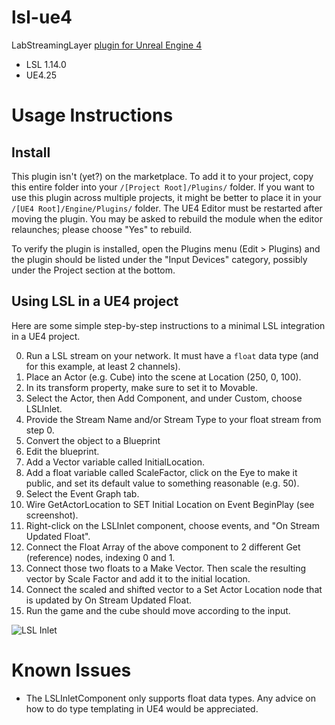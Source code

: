 # lsl-ue4

LabStreamingLayer [plugin for Unreal Engine 4](https://docs.unrealengine.com/en-US/ProductionPipelines/Plugins/index.html)

* LSL 1.14.0
* UE4.25

# Usage Instructions

## Install

This plugin isn't (yet?) on the marketplace. To add it to your project, copy this entire folder into your `/[Project Root]/Plugins/` folder. If you want to use this plugin across multiple projects, it might be better to place it in your `/[UE4 Root]/Engine/Plugins/` folder. The UE4 Editor must be restarted after moving the plugin. You may be asked to rebuild the module when the editor relaunches; please choose "Yes" to rebuild.

To verify the plugin is installed, open the Plugins menu (Edit > Plugins) and the plugin should be listed under the "Input Devices" category, possibly under the Project section at the bottom.

## Using LSL in a UE4 project

Here are some simple step-by-step instructions to a minimal LSL integration in a UE4 project.

0. Run a LSL stream on your network. It must have a `float` data type (and for this example, at least 2 channels).
1. Place an Actor (e.g. Cube) into the scene at Location (250, 0, 100).
2. In its transform property, make sure to set it to Movable.
3. Select the Actor, then Add Component, and under Custom, choose LSLInlet.
4. Provide the Stream Name and/or Stream Type to your float stream from step 0.
5. Convert the object to a Blueprint
6. Edit the blueprint.
7. Add a Vector variable called InitialLocation.
8. Add a float variable called ScaleFactor, click on the Eye to make it public, and set its default value to something reasonable (e.g. 50).
9. Select the Event Graph tab.
10. Wire GetActorLocation to SET Initial Location on Event BeginPlay (see screenshot).
11. Right-click on the LSLInlet component, choose events, and "On Stream Updated Float".
12. Connect the Float Array of the above component to 2 different Get (reference) nodes, indexing 0 and 1.
13. Connect those two floats to a Make Vector. Then scale the resulting vector by Scale Factor and add it to the initial location.
14. Connect the scaled and shifted vector to a Set Actor Location node that is updated by On Stream Updated Float.
15. Run the game and the cube should move according to the input.

![LSL Inlet](https://github.com/labstreaminglayer/plugin-UE4/raw/master/Resources/LSLInput.PNG "LSL Inlet in UE4")

# Known Issues

* The LSLInletComponent only supports float data types. Any advice on how to do type templating in UE4 would be appreciated.
